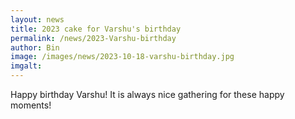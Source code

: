 ```yaml
---
layout: news
title: 2023 cake for Varshu's birthday
permalink: /news/2023-Varshu-birthday
author: Bin
image: /images/news/2023-10-18-varshu-birthday.jpg
imgalt: 
---
```


Happy birthday Varshu! It is always nice gathering for these happy moments!
